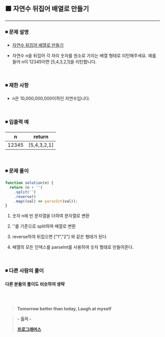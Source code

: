 ## ⬛ 자연수 뒤집어 배열로 만들기

---

### ◾ 문제 설명

- [자연수 뒤집어 배열로 만들기](https://programmers.co.kr/learn/courses/30/lessons/12932)

- 자연수 n을 뒤집어 각 자리 숫자를 원소로 가지는 배열 형태로 리턴해주세요.
  예를들어 n이 12345이면 [5,4,3,2,1]을 리턴합니다.

<br>

### ◾ 제한 사항

- n은 10,000,000,000이하인 자연수입니다.

<br>

### ◾ 입출력 예

|   n   |   return    |
| :---: | :---------: |
| 12345 | [5,4,3,2,1] |

<br>

### ◾ 문제 풀이

```javascript
function solution(n) {
  return (n + '')
    .split('')
    .reverse()
    .map((val) => parseInt(val));
}
```

1. 숫자 n에 빈 문자열을 더하여 문자열로 변환

2. ''를 기준으로 split하여 배열로 변환

3. reverse하여 뒤집으면 ["1","2"] 와 같은 형태가 된다

4. 배열의 모든 인덱스를 parseInt를 사용하여 숫자 형태로 만들어준다.

<br>

### ◾ 다른 사람의 풀이

**다른 분들의 풀이도 비슷하여 생략**

<br><br>

> **Tomorrow better than today, Laugh at myself**

> **- 출처 -**
>
> **[프로그래머스](https://programmers.co.kr/learn/challenges)**
